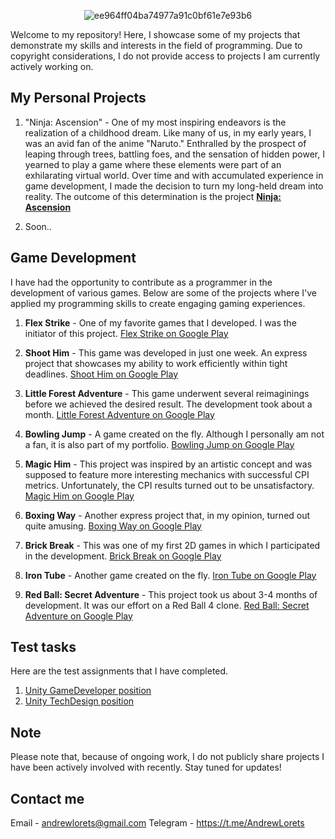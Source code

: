 <p align="center">
     <img src="https://i.ibb.co/cD1MqMj/ee964ff04ba74977a91c0bf61e7e93b6.png" alt="ee964ff04ba74977a91c0bf61e7e93b6" border="0"></a>
</p>

Welcome to my repository! Here, I showcase some of my projects that demonstrate my skills and interests in the field of programming. Due to copyright considerations, I do not provide access to projects I am currently actively working on.

## My Personal Projects

1. "Ninja: Ascension" - One of my most inspiring endeavors is the realization of a childhood dream. Like many of us, in my early years, I was an avid fan of the anime "Naruto." Enthralled by the prospect of leaping through trees, battling foes, and the sensation of hidden power, I yearned to play a game where these elements were part of an exhilarating virtual world. Over time and with accumulated experience in game development, I made the decision to turn my long-held dream into reality. The outcome of this determination is the project **[Ninja: Ascension](https://github.com/AndyLorets/Ninja-Ascension)**

2. Soon..

## Game Development

I have had the opportunity to contribute as a programmer in the development of various games. Below are some of the projects where I've applied my programming skills to create engaging gaming experiences.

1. **Flex Strike** -
   One of my favorite games that I developed. I was the initiator of this project. [Flex Strike on Google Play](https://play.google.com/store/apps/details?id=com.Pixapp.FlexStrike)

2. **Shoot Him** -
   This game was developed in just one week. An express project that showcases my ability to work efficiently within tight deadlines. [Shoot Him on Google Play](https://play.google.com/store/apps/details?id=com.PixApp.ShootHim)

3. **Little Forest Adventure** -
   This game underwent several reimaginings before we achieved the desired result. The development took about a month. [Little Forest Adventure on Google Play](https://play.google.com/store/apps/details?id=com.PixappGames.LittleForestAdvanture)

4. **Bowling Jump** -
   A game created on the fly. Although I personally am not a fan, it is also part of my portfolio. [Bowling Jump on Google Play](https://play.google.com/store/apps/details?id=com.Pixapp.BowlingJump)

5. **Magic Him** -
   This project was inspired by an artistic concept and was supposed to feature more interesting mechanics with successful CPI metrics. Unfortunately, the CPI results turned out to be unsatisfactory. [Magic Him on Google Play](https://play.google.com/store/apps/details?id=com.Pixapp.MagicHim)

6. **Boxing Way** -
   Another express project that, in my opinion, turned out quite amusing. [Boxing Way on Google Play](https://play.google.com/store/apps/details?id=com.Pixapp.PunchHim)

7. **Brick Break** -
   This was one of my first 2D games in which I participated in the development. [Brick Break on Google Play](https://play.google.com/store/apps/details?id=com.Pixapp.BrickBreak)

8. **Iron Tube** -
   Another game created on the fly. [Iron Tube on Google Play](https://play.google.com/store/apps/details?id=com.Pixapp.IronTube)

9. **Red Ball: Secret Adventure** -
   This project took us about 3-4 months of development. It was our effort on a Red Ball 4 clone. [Red Ball: Secret Adventure on Google Play](https://play.google.com/store/apps/details?id=com.herocraft.game.free.red.hero.ball.bounce.jump)

## Test tasks 

Here are the test assignments that I have completed. 

1. [Unity GameDeveloper position](https://github.com/AndyLorets/TestProject_Tehcom) 
2. [Unity TechDesign position](https://github.com/AndyLorets/Unity_Test_Task_TechDesign) 

## Note

Please note that, because of ongoing work, I do not publicly share projects I have been actively involved with recently. Stay tuned for updates!

## Contact me

Email - andrewlorets@gmail.com
Telegram - https://t.me/AndrewLorets
